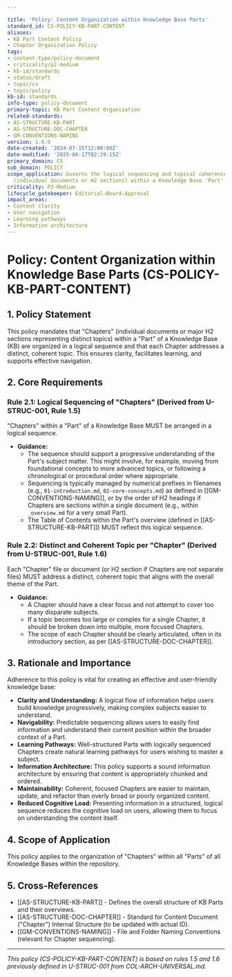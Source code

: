 ```yaml
---

title: 'Policy: Content Organization within Knowledge Base Parts'
standard_id: CS-POLICY-KB-PART-CONTENT
aliases:
- KB Part Content Policy
- Chapter Organization Policy
tags:
- content-type/policy-document
- criticality/p2-medium
- kb-id/standards
- status/draft
- topic/cs
- topic/policy
kb-id: standards
info-type: policy-document
primary-topic: KB Part Content Organization
related-standards:
- AS-STRUCTURE-KB-PART
- AS-STRUCTURE-DOC-CHAPTER
- GM-CONVENTIONS-NAMING
version: 1.0.0
date-created: '2024-07-15T12:00:00Z'
date-modified: '2025-06-17T02:29:15Z'
primary_domain: CS
sub_domain: POLICY
scope_application: Governs the logical sequencing and topical coherence of 'Chapters'
  (individual documents or H2 sections) within a Knowledge Base 'Part'.
criticality: P2-Medium
lifecycle_gatekeeper: Editorial-Board-Approval
impact_areas:
- Content clarity
- User navigation
- Learning pathways
- Information architecture
---
```

# Policy: Content Organization within Knowledge Base Parts (CS-POLICY-KB-PART-CONTENT)

## 1. Policy Statement

This policy mandates that "Chapters" (individual documents or major H2 sections representing distinct topics) within a "Part" of a Knowledge Base (KB) are organized in a logical sequence and that each Chapter addresses a distinct, coherent topic. This ensures clarity, facilitates learning, and supports effective navigation.

## 2. Core Requirements

### Rule 2.1: Logical Sequencing of "Chapters" (Derived from U-STRUC-001, Rule 1.5)
"Chapters" within a "Part" of a Knowledge Base MUST be arranged in a logical sequence.
*   **Guidance:**
    *   The sequence should support a progressive understanding of the Part's subject matter. This might involve, for example, moving from foundational concepts to more advanced topics, or following a chronological or procedural order where appropriate.
    *   Sequencing is typically managed by numerical prefixes in filenames (e.g., `01-introduction.md`, `02-core-concepts.md`) as defined in [[GM-CONVENTIONS-NAMING]], or by the order of H2 headings if Chapters are sections within a single document (e.g., within `_overview.md` for a very small Part).
    *   The Table of Contents within the Part's overview (defined in [[AS-STRUCTURE-KB-PART]]) MUST reflect this logical sequence.

### Rule 2.2: Distinct and Coherent Topic per "Chapter" (Derived from U-STRUC-001, Rule 1.6)
Each "Chapter" file or document (or H2 section if Chapters are not separate files) MUST address a distinct, coherent topic that aligns with the overall theme of the Part.
*   **Guidance:**
    *   A Chapter should have a clear focus and not attempt to cover too many disparate subjects.
    *   If a topic becomes too large or complex for a single Chapter, it should be broken down into multiple, more focused Chapters.
    *   The scope of each Chapter should be clearly articulated, often in its introductory section, as per [[AS-STRUCTURE-DOC-CHAPTER]].

## 3. Rationale and Importance

Adherence to this policy is vital for creating an effective and user-friendly knowledge base:

*   **Clarity and Understanding:** A logical flow of information helps users build knowledge progressively, making complex subjects easier to understand.
*   **Navigability:** Predictable sequencing allows users to easily find information and understand their current position within the broader context of a Part.
*   **Learning Pathways:** Well-structured Parts with logically sequenced Chapters create natural learning pathways for users wishing to master a subject.
*   **Information Architecture:** This policy supports a sound information architecture by ensuring that content is appropriately chunked and ordered.
*   **Maintainability:** Coherent, focused Chapters are easier to maintain, update, and refactor than overly broad or poorly organized content.
*   **Reduced Cognitive Load:** Presenting information in a structured, logical sequence reduces the cognitive load on users, allowing them to focus on understanding the content itself.

## 4. Scope of Application

This policy applies to the organization of "Chapters" within all "Parts" of all Knowledge Bases within the repository.

## 5. Cross-References
- [[AS-STRUCTURE-KB-PART]] - Defines the overall structure of KB Parts and their overviews.
- [[AS-STRUCTURE-DOC-CHAPTER]] - Standard for Content Document ("Chapter") Internal Structure (to be updated with actual ID).
- [[GM-CONVENTIONS-NAMING]] - File and Folder Naming Conventions (relevant for Chapter sequencing).

---
*This policy (CS-POLICY-KB-PART-CONTENT) is based on rules 1.5 and 1.6 previously defined in U-STRUC-001 from COL-ARCH-UNIVERSAL.md.*
